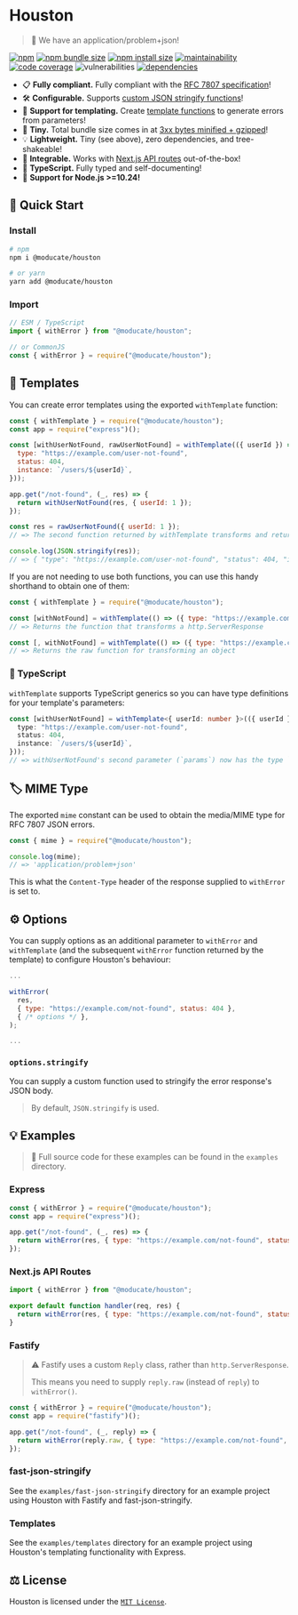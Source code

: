 # Houston

> 🚨 We have an application/problem+json!

[![npm](https://img.shields.io/npm/v/@moducate/houston?color=blue)](https://npmjs.com/package/@moducate/houston)
[![npm bundle size](https://img.shields.io/bundlephobia/minzip/@moducate/houston?color=success)](https://bundlephobia.com/package/moducate/houston)
[![npm install size](https://packagephobia.com/badge?p=@moducate/houston)](https://packagephobia.com/result?p=@moducate/houston)
[![maintainability](https://img.shields.io/codeclimate/maintainability/lukecarr/houston)](https://codeclimate.com/github/lukecarr/houston)
[![code coverage](https://img.shields.io/codeclimate/coverage/lukecarr/houston)](https://codeclimate.com/github/lukecarr/houston)
![vulnerabilities](https://img.shields.io/snyk/vulnerabilities/npm/@moducate/houston)
[![dependencies](https://img.shields.io/badge/dependencies-0-success)](https://www.npmjs.com/package/@moducate/houston?activeTab=dependencies)

- 📋 **Fully compliant.** Fully compliant with the [RFC 7807 specification](https://datatracker.ietf.org/doc/html/rfc7807)!
- 🛠 **Configurable.** Supports [custom JSON stringify functions](#optionsstringify)!
- 📃 **Support for templating.** Create [template functions](#templates) to generate errors from parameters!
- 🐁 **Tiny.** Total bundle size comes in at [3xx bytes minified + gzipped](https://bundlephobia.com/package/moducate/houston)!
- 💡 **Lightweight.** Tiny (see above), zero dependencies, and tree-shakeable!
- 🤝 **Integrable.** Works with [Next.js API routes](https://nextjs.org/docs/api-routes/introduction) out-of-the-box!
- 💪 **TypeScript.** Fully typed and self-documenting!
- 🎉 **Support for Node.js >=10.24!**

## 🚀 Quick Start

### Install

```bash
# npm
npm i @moducate/houston

# or yarn
yarn add @moducate/houston
```

### Import

```js
// ESM / TypeScript
import { withError } from "@moducate/houston";

// or CommonJS
const { withError } = require("@moducate/houston");
```

## 📄 Templates

You can create error templates using the exported `withTemplate` function:

```js
const { withTemplate } = require("@moducate/houston");
const app = require("express")();

const [withUserNotFound, rawUserNotFound] = withTemplate(({ userId }) => ({
  type: "https://example.com/user-not-found",
  status: 404,
  instance: `/users/${userId}`,
}));

app.get("/not-found", (_, res) => {
  return withUserNotFound(res, { userId: 1 });
});

const res = rawUserNotFound({ userId: 1 });
// => The second function returned by withTemplate transforms and returns an object (decoupled from http.ServerResponse)

console.log(JSON.stringify(res));
// => { "type": "https://example.com/user-not-found", "status": 404, "instance": "/users/1" }
```

If you are not needing to use both functions, you can use this handy shorthand to obtain one of them:

```js
const { withTemplate } = require("@moducate/houston");

const [withNotFound] = withTemplate(() => ({ type: "https://example.com/not-found", status: 404 }));
// => Returns the function that transforms a http.ServerResponse

const [, withNotFound] = withTemplate(() => ({ type: "https://example.com/not-found", status: 404 }));
// => Returns the raw function for transforming an object
```

### 💪 TypeScript

`withTemplate` supports TypeScript generics so you can have type definitions for your template's parameters:

```ts
const [withUserNotFound] = withTemplate<{ userId: number }>(({ userId }) => ({
  type: "https://example.com/user-not-found",
  status: 404,
  instance: `/users/${userId}`,
}));
// => withUserNotFound's second parameter (`params`) now has the type `{ userId: number }`
```

## 🏷 MIME Type

The exported `mime` constant can be used to obtain the media/MIME type for RFC 7807 JSON errors.

```js
const { mime } = require("@moducate/houston");

console.log(mime);
// => 'application/problem+json'
```

This is what the `Content-Type` header of the response supplied to `withError` is set to.

## ⚙ Options

You can supply options as an additional parameter to `withError` and `withTemplate` (and the subsequent `withError` function
returned by the template) to configure Houston's behaviour:

```js
...

withError(
  res,
  { type: "https://example.com/not-found", status: 404 },
  { /* options */ },
);

...
```

### `options.stringify`

You can supply a custom function used to stringify the error response's JSON body.

> By default, `JSON.stringify` is used.

## 💡 Examples

> 📁 Full source code for these examples can be found in the `examples` directory.

### Express

```js
const { withError } = require("@moducate/houston");
const app = require("express")();

app.get("/not-found", (_, res) => {
  return withError(res, { type: "https://example.com/not-found", status: 404 });
});
```

### Next.js API Routes

```js
import { withError } from "@moducate/houston";

export default function handler(req, res) {
  return withError(res, { type: "https://example.com/not-found", status: 404 });
}
```

### Fastify

> ⚠ Fastify uses a custom `Reply` class, rather than `http.ServerResponse`.
>
> This means you need to supply `reply.raw` (instead of `reply`) to `withError()`.

```js
const { withError } = require("@moducate/houston");
const app = require("fastify")();

app.get("/not-found", (_, reply) => {
  return withError(reply.raw, { type: "https://example.com/not-found", status: 404 });
});
```

### fast-json-stringify

See the `examples/fast-json-stringify` directory for an example project using Houston with Fastify and fast-json-stringify.

### Templates

See the `examples/templates` directory for an example project using Houston's templating functionality with Express.

## ⚖ License

Houston is licensed under the [`MIT License`](LICENSE).
